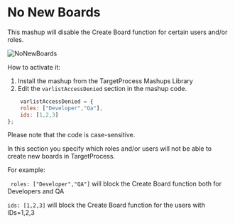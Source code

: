 No New Boards
==================

This mashup will disable the Create Board function for certain users and/or roles.

![NoNewBoards](https://github.com/TargetProcess/TP3MashupLibrary/raw/master/NoNewBoards/NoNewBoards.png)
 
How to activate it:

1. Install the mashup from the TargetProcess Mashups Library
2. Edit the ```varlistAccessDenied``` section in the mashup code.

```javascript
    varlistAccessDenied = {
    roles: ["Developer","Qa"],
    ids: [1,2,3]
};
```

Please note that the code is case-sensitive.

In this section you specify which roles and/or users will not be able to create new boards in TargetProcess.

For example: 

``` roles: ["Developer","QA"]```  will block the Create Board function both for Developers and QA

```ids: [1,2,3]``` will block the Create Board function for the users with IDs=1,2,3

